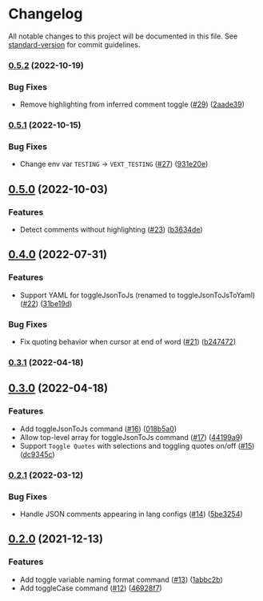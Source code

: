 # Changelog

All notable changes to this project will be documented in this file. See [standard-version](https://github.com/conventional-changelog/standard-version) for commit guidelines.

### [0.5.2](https://github.com/adamhamlin/vext/compare/v0.5.1...v0.5.2) (2022-10-19)


### Bug Fixes

* Remove highlighting from inferred comment toggle ([#29](https://github.com/adamhamlin/vext/issues/29)) ([2aade39](https://github.com/adamhamlin/vext/commit/2aade393edda336d1b9afd81029e512ae0652d53))

### [0.5.1](https://github.com/adamhamlin/vext/compare/v0.5.0...v0.5.1) (2022-10-15)


### Bug Fixes

* Change env var `TESTING` -> `VEXT_TESTING` ([#27](https://github.com/adamhamlin/vext/issues/27)) ([931e20e](https://github.com/adamhamlin/vext/commit/931e20e29021a31764b0055c03b81168f57953a6))

## [0.5.0](https://github.com/adamhamlin/vext/compare/v0.4.0...v0.5.0) (2022-10-03)


### Features

* Detect comments without highlighting ([#23](https://github.com/adamhamlin/vext/issues/23)) ([b3634de](https://github.com/adamhamlin/vext/commit/b3634de68bfa343bd4251dff57fc51ea0caca30a))

## [0.4.0](https://github.com/adamhamlin/vext/compare/v0.3.1...v0.4.0) (2022-07-31)


### Features

* Support YAML for toggleJsonToJs (renamed to toggleJsonToJsToYaml) ([#22](https://github.com/adamhamlin/vext/issues/22)) ([31be19d](https://github.com/adamhamlin/vext/commit/31be19d48e55d288862613a68bb608858327520d))


### Bug Fixes

* Fix quoting behavior when cursor at end of word ([#21](https://github.com/adamhamlin/vext/issues/21)) ([b247472](https://github.com/adamhamlin/vext/commit/b247472693d78d3bb49a4f0eb9639247fab6a495))

### [0.3.1](https://github.com/adamhamlin/vext/compare/v0.3.0...v0.3.1) (2022-04-18)

## [0.3.0](https://github.com/adamhamlin/vext/compare/v0.2.1...v0.3.0) (2022-04-18)


### Features

* Add toggleJsonToJs command ([#16](https://github.com/adamhamlin/vext/issues/16)) ([018b5a0](https://github.com/adamhamlin/vext/commit/018b5a0384797a015cc7d43a58ff504ce1f959df))
* Allow top-level array for toggleJsonToJs command ([#17](https://github.com/adamhamlin/vext/issues/17)) ([44199a9](https://github.com/adamhamlin/vext/commit/44199a9107d8bbe00ab5a4c81f66ac6ce93b445e))
* Support `Toggle Quotes` with selections and toggling quotes on/off ([#15](https://github.com/adamhamlin/vext/issues/15)) ([dc9345c](https://github.com/adamhamlin/vext/commit/dc9345cd0bc2df34cc1260864a942fc68cd26d3b))

### [0.2.1](https://github.com/adamhamlin/vext/compare/v0.2.0...v0.2.1) (2022-03-12)


### Bug Fixes

* Handle JSON comments appearing in lang configs ([#14](https://github.com/adamhamlin/vext/issues/14)) ([5be3254](https://github.com/adamhamlin/vext/commit/5be3254df8b99976bbbeb6b08feedf1203338857))

## [0.2.0](https://github.com/adamhamlin/vext/compare/v0.1.2...v0.2.0) (2021-12-13)


### Features

* Add toggle variable naming format command ([#13](https://github.com/adamhamlin/vext/issues/13)) ([1abbc2b](https://github.com/adamhamlin/vext/commit/1abbc2b154fc2493201a9e142eba78eb03386d08))
* Add toggleCase command ([#12](https://github.com/adamhamlin/vext/issues/12)) ([46928f7](https://github.com/adamhamlin/vext/commit/46928f788b7133eb0ebf36adfcacfce0e1672049))
